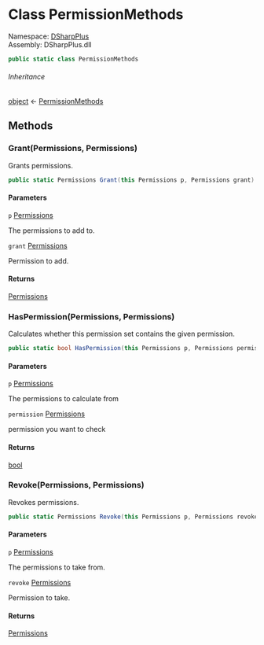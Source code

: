 # Class PermissionMethods

Namespace: [DSharpPlus](DSharpPlus.md)  
Assembly: DSharpPlus.dll

```csharp
public static class PermissionMethods
```

###### Inheritance

[object](https://learn.microsoft.com/dotnet/api/system.object) ← 
[PermissionMethods](DSharpPlus.PermissionMethods.md)

## Methods

### <a id="DSharpPlus_PermissionMethods_Grant_DSharpPlus_Permissions_DSharpPlus_Permissions_"></a>Grant\(Permissions, Permissions\)

Grants permissions.

```csharp
public static Permissions Grant(this Permissions p, Permissions grant)
```

#### Parameters

`p` [Permissions](DSharpPlus.Permissions.md)

The permissions to add to.

`grant` [Permissions](DSharpPlus.Permissions.md)

Permission to add.

#### Returns

[Permissions](DSharpPlus.Permissions.md)

### <a id="DSharpPlus_PermissionMethods_HasPermission_DSharpPlus_Permissions_DSharpPlus_Permissions_"></a>HasPermission\(Permissions, Permissions\)

Calculates whether this permission set contains the given permission.

```csharp
public static bool HasPermission(this Permissions p, Permissions permission)
```

#### Parameters

`p` [Permissions](DSharpPlus.Permissions.md)

The permissions to calculate from

`permission` [Permissions](DSharpPlus.Permissions.md)

permission you want to check

#### Returns

[bool](https://learn.microsoft.com/dotnet/api/system.boolean)

### <a id="DSharpPlus_PermissionMethods_Revoke_DSharpPlus_Permissions_DSharpPlus_Permissions_"></a>Revoke\(Permissions, Permissions\)

Revokes permissions.

```csharp
public static Permissions Revoke(this Permissions p, Permissions revoke)
```

#### Parameters

`p` [Permissions](DSharpPlus.Permissions.md)

The permissions to take from.

`revoke` [Permissions](DSharpPlus.Permissions.md)

Permission to take.

#### Returns

[Permissions](DSharpPlus.Permissions.md)

